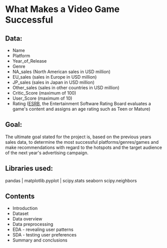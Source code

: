 # What Makes a Video Game Successful

## Data:

- Name
- Platform
- Year_of_Release
- Genre
- NA_sales (North American sales in USD million)
- EU_sales (sales in Europe in USD million)
- JP_sales (sales in Japan in USD million)
- Other_sales (sales in other countries in USD million)
- Critic_Score (maximum of 100)
- User_Score (maximum of 10)
- Rating ([ESRB](https://www.esrb.org/ratings-guide/), the Entertainment Software Rating Board evaluates a game's content and assigns an age rating such as Teen or Mature)

## Goal:

The ultimate goal stated for the project is, based on the previous years sales data, to determine the most successful platforms/genres/games and make recommendations with regard to the hotspots and the target audience of the next year's advertising campaign.

## Libraries used:

pandas | 
matplotlib.pyplot |
scipy.stats
seaborn
scipy.neighbors

## Contents

* Introduction
* Dataset
* Data overview
* Data preprocessing
* EDA - revealing user patterns
* SDA - testing user preferences
* Summary and conclusions
